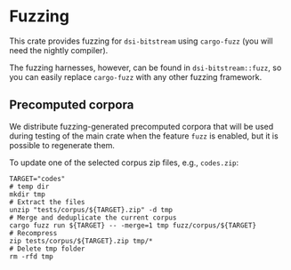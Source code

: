 # Fuzzing

This crate provides fuzzing for `dsi-bitstream` using `cargo-fuzz` (you will
need the nightly compiler).

The fuzzing harnesses, however, can be found in `dsi-bitstream::fuzz`, 
so you can easily replace `cargo-fuzz` with any other fuzzing framework.

## Precomputed corpora

We distribute fuzzing-generated precomputed corpora that will 
be used during testing of the main crate when the feature `fuzz` is enabled, 
but it is possible to regenerate them.

To update one of the selected corpus zip files, e.g., `codes.zip`:
```shell
TARGET="codes"
# temp dir
mkdir tmp
# Extract the files
unzip "tests/corpus/${TARGET}.zip" -d tmp
# Merge and deduplicate the current corpus 
cargo fuzz run ${TARGET} -- -merge=1 tmp fuzz/corpus/${TARGET}
# Recompress
zip tests/corpus/${TARGET}.zip tmp/*
# Delete tmp folder
rm -rfd tmp
```
